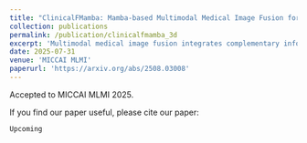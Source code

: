 ```yaml
---
title: "ClinicalFMamba: Mamba-based Multimodal Medical Image Fusion for Enhanced Clinical Diagnosis"
collection: publications
permalink: /publication/clinicalfmamba_3d
excerpt: 'Multimodal medical image fusion integrates complementary information from different imaging modalities to enhance diagnostic accuracy and treatment planning. While deep learning methods have advanced performance, existing approaches face critical limitations: Convolutional Neural Networks (CNNs) excel at local feature extraction but struggle to model global context effectively, while Transformers achieve superior long-range modeling at the cost of quadratic computational complexity, limiting clinical deployment. Recent State Space Models (SSMs) offer a promising alternative, enabling efficient long-range dependency modeling in linear time through selective scan mechanisms. Despite these advances, the extension to 3D volumetric data and the clinical validation of fused images remains underexplored. In this work, we propose ClinicalFMamba, a novel end-to-end CNN-Mamba hybrid architecture that synergistically combines local and global feature modeling for 2D and 3D images. We further design a tri-plane scanning strategy for effectively learning volumetric dependencies in 3D images. Comprehensive evaluations on three datasets demonstrate the superior fusion performance across multiple quantitative metrics while achieving real-time fusion. We further validate the clinical utility of our approach on downstream 2D/3D brain tumor classification tasks, achieving superior performance over baseline methods. Our method establishes a new paradigm for efficient multimodal medical image fusion suitable for real-time clinical deployment.'
date: 2025-07-31
venue: 'MICCAI MLMI'
paperurl: 'https://arxiv.org/abs/2508.03008'
---
```


Accepted to MICCAI MLMI 2025.

If you find our paper useful, please cite our paper:

```{bibtex}
Upcoming
```